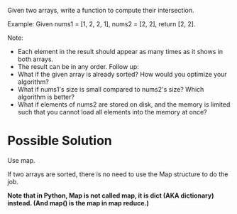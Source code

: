 Given two arrays, write a function to compute their intersection.

Example:
Given nums1 = [1, 2, 2, 1], nums2 = [2, 2], return [2, 2].

Note:
+ Each element in the result should appear as many times as it shows in both arrays.
+ The result can be in any order.
Follow up:
+ What if the given array is already sorted? How would you optimize your algorithm?
+ What if nums1's size is small compared to nums2's size? Which algorithm is better?
+ What if elements of nums2 are stored on disk, and the memory is limited such that you cannot load all elements into the memory at once?

# Possible Solution

Use map.

If two arrays are sorted, there is no need to use the Map structure to do the job.

**Note that in Python, Map is not called map, it is dict (AKA dictionary) instead. (And map() is the map in map reduce.)**

